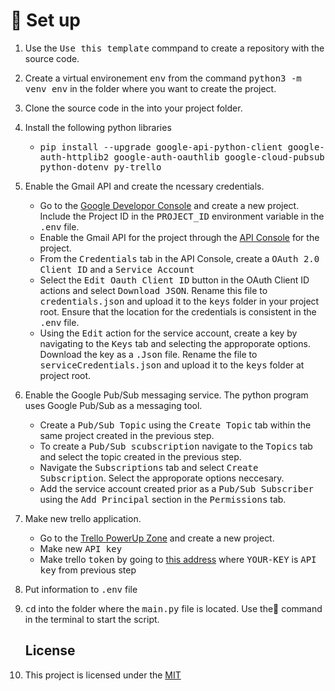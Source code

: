 # :pushpin: Set up

1. Use the <kbd>Use this template</kbd> commpand to create a repository with the source code.

2. Create a virtual environement <kbd>env</kbd> from the command <kbd>python3 -m venv env</kbd> in the folder where you want to create the project.

3. Clone the source code in the into your project folder.

4. Install the following python libraries

   - <kbd>pip install --upgrade google-api-python-client google-auth-httplib2 google-auth-oauthlib google-cloud-pubsub python-dotenv py-trello</kbd>

5. Enable the Gmail API and create the ncessary credentials.

   - Go to the [Google Developor Console](https://console.cloud.google.com/) and create a new project. Include the Project ID in the <kbd>PROJECT_ID</kbd> environment variable in the <kbd>.env</kbd> file.
   - Enable the Gmail API for the project through the [API Console](https://console.cloud.google.com/apis/) for the project.
   - From the <kbd>Credentials</kbd> tab in the API Console, create a <kbd>OAuth 2.0 Client ID</kbd> and a <kbd>Service Account</kbd>
   - Select the <kbd>Edit Oauth Client ID</kbd> button in the OAuth Client ID actions and select <kbd>Download JSON</kbd>. Rename this file to <kbd>credentials.json</kbd> and upload it to the <kbd>keys</kbd> folder in your project root. Ensure that the location for the credentials is consistent in the <kbd>.env</kbd> file.
   - Using the <kbd>Edit</kbd> action for the service account, create a key by navigating to the <kbd>Keys</kbd> tab and selecting the approporate options. Download the key as a  <kbd>.Json</kbd> file. Rename the file to  <kbd>serviceCredentials.json</kbd> and upload it to the <kbd>keys</kbd> folder at project root.

6. Enable the Google Pub/Sub messaging service. The python program uses Google Pub/Sub as a messaging tool.

   - Create a <kbd>Pub/Sub Topic</kbd> using the <kbd>Create Topic</kbd> tab within the same project created in the previous step.
   - To create a <kbd>Pub/Sub scubscription</kbd> navigate to the <kbd>Topics</kbd> tab and select the topic created in the previous step.
   - Navigate the <kbd>Subscriptions</kbd> tab and select <kbd>Create Subscription</kbd>. Select the approporate options neccesary.
   - Add the service account created prior as a <kbd>Pub/Sub Subscriber</kbd> using the <kbd>Add Principal</kbd> section in the <kbd>Permissions</kbd> tab.

7. Make new trello application.

   - Go to the [Trello PowerUp Zone](https://trello.com/power-ups/admin) and create a new project.
   - Make new <kbd>API key</kbd>
   - Make trello <kbd>token</kbd> by going to [this address](https://trello.com/1/authorize?expiration=never&name=MyPersonalToken&scope=read,write&response_type=token&key=YOUR-KEY) where <kbd>YOUR-KEY</kbd> is <kbd>API key</kbd> from previous step

8. Put information to <kbd>.env</kbd> file

9. <kbd>cd</kbd> into the folder where the <kbd>main.py</kbd> file is located. Use the:memo: command in the terminal to start the script.

   ## License

10. This project is licensed under the [MIT](LICENSE)
